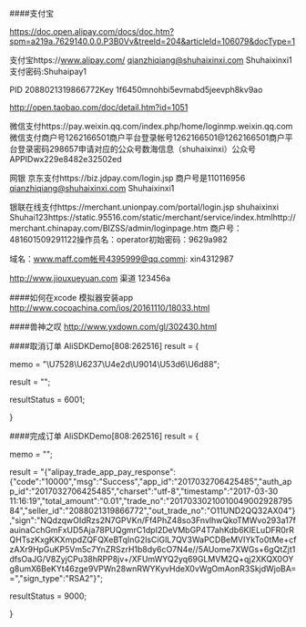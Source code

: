 ####支付宝

https://doc.open.alipay.com/docs/doc.htm?spm=a219a.7629140.0.0.P3B0Vv&treeId=204&articleId=106079&docType=1




支付宝https://www.alipay.com/ qianzhiqiang@shuhaixinxi.com Shuhaixinxi1 支付密码:Shuhaipay1

PID 2088021319866772Key 1f6450mnohbi5evmabd5jeevph8kv9ao

http://open.taobao.com/doc/detail.htm?id=1051

微信支付https://pay.weixin.qq.com/index.php/home/loginmp.weixin.qq.com微信支付商户号1262166501商户平台登录帐号1262166501@1262166501商户平台登录密码298657申请对应的公众号数海信息（shuhaixinxi）公众号APPIDwx229e8482e32502ed

网银 京东支付https://biz.jdpay.com/login.jsp 商户号是110116956 qianzhiqiang@shuhaixinxi.com Shuhaixinxi1

银联在线支付https://merchant.unionpay.com/portal/login.jsp shuhaixinxi Shuhai123https://static.95516.com/static/merchant/service/index.htmlhttp://merchant.chinapay.com/BIZSS/admin/loginpage.htm 商户号：481601509291122操作员名：operator初始密码：9629a982

域名：www.maff.com帐号4395999@qq.commi: xin4312987

http://www.jiouxueyuan.com 渠道 123456a


####如何在xcode 模拟器安装app
http://www.cocoachina.com/ios/20161110/18033.html

####兽神之叹
http://www.yxdown.com/gl/302430.html

####取消订单
AliSDKDemo[808:262516] result = {

 memo = "\U7528\U6237\U4e2d\U9014\U53d6\U6d88";

 result = "";

 resultStatus = 6001;

}

####完成订单
AliSDKDemo[808:262516] result = {

 memo = "";

 result = "{\"alipay_trade_app_pay_response\":{\"code\":\"10000\",\"msg\":\"Success\",\"app_id\":\"2017032706425485\",\"auth_app_id\":\"2017032706425485\",\"charset\":\"utf-8\",\"timestamp\":\"2017-03-30 11:16:19\",\"total_amount\":\"0.01\",\"trade_no\":\"2017033021001004900292879584\",\"seller_id\":\"2088021319866772\",\"out_trade_no\":\"O11UND2QQ32AX04\"},\"sign\":\"NQdzqwOIdRzs2N7GPVKn/Ff4PhZ48so3FnvlhwQkoTMWvo293a17fauinaCchGmFxUD5Aja78PUQgmrC1dpI2DeVMbGP4T7ahKdb6KIELuDFR0rRQHTszKxgKKXmpdZQFQXeBTqInG2lsCiGlL7QV3WaPCDBeMVIYkTo0tMe+cfzAXr9HpGuKP5Vm5c7YnZRSzrH1b8dy6cO7N4e//5AUome7XWGs+6gQtZjt1dfsOaJG/V8ZyjCPu38hRPP8jv+/XFUmWYQ2yq69GLMVM2Q+qj2XKQX0OYg8umX6BeKYt46zge9VPWn28wnRWYKyvHdeX0vWgOmAonR3SkjdWjoBA==\",\"sign_type\":\"RSA2\"}";

 resultStatus = 9000;

}



